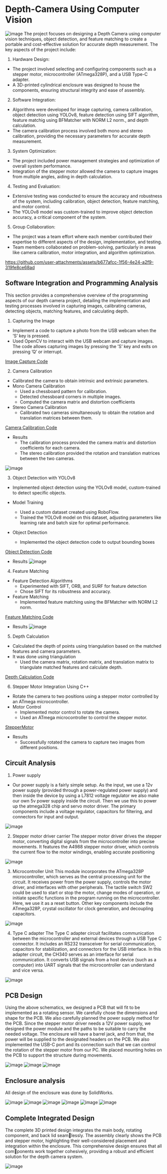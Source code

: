 # Depth-Camera Using Computer Vision

![image](https://github.com/user-attachments/assets/1bb8ec3f-4448-41b2-be54-42bb0ab67134)
The project focuses on designing a Depth Camera using computer vision techniques, object detection, and feature matching to create a portable and cost-effective solution for accurate depth measurement. The key aspects of the project include:

1.  Hardware Design:

* The project involved selecting and configuring components such as a stepper motor, microcontroller (ATmega328P), and a USB Type-C adapter.
* A 3D-printed cylindrical enclosure was designed to house the components, ensuring structural integrity and ease of assembly.

2. Software Integration:
* Algorithms were developed for image capturing, camera calibration, object detection using YOLOv8, feature detection using SIFT algorithm, feature matchig using BFMatcher with NORM L2 norm., and depth calculation.
* The camera calibration process involved both mono and stereo calibration, providing the necessary parameters for accurate depth measurement.

3. System Optimization:

* The project included power management strategies and optimization of overall system performance.
* Integration of the stepper motor allowed the camera to capture images from multiple angles, aiding in depth calculation.

4. Testing and Evaluation:
* Extensive testing was conducted to ensure the accuracy and robustness of the system, including calibration, object detection, feature matching, and motor control.
* The YOLOv8 model was custom-trained to improve object detection accuracy, a critical component of the system.

5. Group Collaboration:
* The project was a team effort where each member contributed their expertise to different aspects of the design, implementation, and testing.
* Team members collaborated on problem-solving, particularly in areas like camera calibration, motor integration, and algorithm optimization.

https://github.com/user-attachments/assets/b677afcc-1f56-4e24-a2f9-319fe8ce68ad

## Software Integration and Programming Analysis
This section provides a comprehensive overview of the programming aspects of our depth camera
project, detailing the implementation and testing processes involved in capturing images, calibrating cameras, detecting objects, matching features, and calculating depth.

1. Capturing the Image
* Implement a code to capture a photo from the USB webcam when the ’S’ key is pressed.
* Used OpenCV to interact with the USB webcam and capture images. The
code allows capturing images by pressing the ’S’ key and exits on pressing ’Q’ or interrupt.

[Image Capture Code](https://github.com/Thathsara-Dassanayake/Depth-Camera/blob/main/FinalCode.py)

2. Camera Calibration
* Calibrated the camera to obtain intrinsic and extrinsic parameters.
* Mono Camera Calibration
   * Used a chessboard pattern for calibration.
   * Detected chessboard corners in multiple images.
   * Computed the camera matrix and distortion coefficients
* Stereo Camera Calibration
   * Calibrated two cameras simultaneously to obtain the rotation and translation matrices
between them.

[Camera Calibration Code](https://github.com/Thathsara-Dassanayake/Depth-Camera/blob/main/calibration.py)

* Results
  * The calibration process provided the camera matrix and distortion coefficients for each
camera.
  * The stereo calibration provided the rotation and translation matrices between the two
cameras.

![image](https://github.com/user-attachments/assets/60ea3dfe-c4a8-4d10-8e19-76003b379a06)


3. Object Detection with YOLOv8
* Implemented object detection using the YOLOv8 model, custom-trained to detect
specific objects.

* Model Training
  * Used a custom dataset created using RoboFlow.
  * Trained the YOLOv8 model on this dataset, adjusting parameters like learning rate
and batch size for optimal performance.

* Object Detection
  * Implemented the object detection code to output bounding boxes

[Object Detection Code](https://github.com/Thathsara-Dassanayake/Depth-Camera/blob/main/ObjectDetection.py)

* Results
![image](https://github.com/user-attachments/assets/141a417b-f740-4c2b-8d59-7cafb8c381ea)

4. Feature Matching
* Feature Detection Algorithms
  * Experimented with SIFT, ORB, and SURF for feature detection
  * Chose SIFT for its robustness and accuracy.
* Feature Matching
  * Implemented feature matching using the BFMatcher with NORM L2 norm.

[Feature Matching Code](https://github.com/Thathsara-Dassanayake/Depth-Camera/blob/main/FinalCode.py)

* Results
![image](https://github.com/user-attachments/assets/7c4390e2-d209-43a7-922f-3ac9e37a05cb)

5. Depth Calculation
* Calculated the depth of points using triangulation based on the matched features
and camera parameters.
* It was done using triangulation
  * Used the camera matrix, rotation matrix, and translation matrix to triangulate
matched features and calculate depth.

[Depth Calculation Code](https://github.com/Thathsara-Dassanayake/Depth-Camera/blob/main/FinalCode.py)

6. Stepper Motor Integration Using C++
* Rotate the camera to two positions using a stepper motor controlled by an ATmega
microcontroller.
* Motor Control
  * Implemented motor control to rotate the camera.
  * Used an ATmega microcontroller to control the stepper motor.

[StepperMotor](https://github.com/Thathsara-Dassanayake/Depth-Camera/blob/main/StepperMotor.cpp)

* Results
  * Successfully rotated the camera to capture two images from different positions.

## Circuit Analysis
1. Power supply
* Our power supply is a fairly simple setup. As the input, we use a 12v power supply (provided through
a power-regulated power supply) and then inside the device by using a L7812 voltage regulator we
also make our own 5v power supply inside the circuit. Then we use this to power up the atmega328
chip and servo motor driver. The primary components include a voltage regulator, capacitors for
filtering, and connectors for input and output.

![image](https://github.com/user-attachments/assets/f2fd59a6-6eae-4b8c-913c-2ede747f27ba)

2. Stepper motor driver carrier
The stepper motor driver drives the stepper motor, converting digital signals from the microcontroller
into precise movements. It features the A4988 stepper motor driver, which controls the current flow
to the motor windings, enabling accurate positioning

![image](https://github.com/user-attachments/assets/35ee1f55-68dd-4772-9ae7-aa44e070a040)

3. Microcontroller Unit
This module incorporates the ATmega328P microcontroller, which serves as the central processing
unit for the circuit. It receives power from the power supply, controls the motor driver, and interfaces
with other peripherals. The tactile switch SW2 could be used to start or stop the motor, change
modes of operation, or initiate specific functions in the program running on the microcontroller.
Here, we use it as a reset button. Other key components include the ATmega328P, crystal oscillator
for clock generation, and decoupling capacitors.

![image](https://github.com/user-attachments/assets/9aaafe7c-4b75-4871-a910-b71f084a164d)

4. Type C adapter
The Type C adapter circuit facilitates communication between the microcontroller and external
devices through a USB Type C connector. It includes an RS232 transceiver for serial communication,
capacitors for stabilization, and connectors for the USB interface. In this adapter circuit, the CH340
serves as an interface for serial communication. It converts USB signals from a host device (such as
a computer) into UART signals that the microcontroller can understand and vice versa.

![image](https://github.com/user-attachments/assets/ebc0d170-6d36-4aaa-8fa0-059b34e9ead0)

## PCB Design
Using the above schematics, we designed a PCB that will fit to be implemented as a rotating sensor.
We carefully chose the dimensions and shape for the PCB. We also carefully planned the power
supply method for the PCB. Since the stepper motor driver needs a 12V power supply, we designed
the power module and the paths to be suitable to carry the needed voltage. The enclosure will have
a barrel jack, and from that, the power will be supplied to the designated headers on the PCB.
We also implemented the USB-C port and its connection such that we can control the rotation of
the stepper motor from our PC. We placed mounting holes on the PCB to support the structure
during movements.

![image](https://github.com/user-attachments/assets/8d545e9a-7093-46bf-b61f-f79814c0b21a)
![image](https://github.com/user-attachments/assets/e1cfb91b-1e08-441f-bde2-78ed69c5f46d)
![image](https://github.com/user-attachments/assets/a57a3946-7a24-4180-80c0-fcbe2012a984)


## Enclosure analysis

All design of the enclosure was done by SolidWorks.

![image](https://github.com/user-attachments/assets/8e5ed0e0-11df-495b-9fad-dbd27774d084)
![image](https://github.com/user-attachments/assets/5e643612-cb25-4ab9-8224-493434081466)
![image](https://github.com/user-attachments/assets/98460c83-db43-494a-8e55-e40fb1b08aba)
![image](https://github.com/user-attachments/assets/ef7d76ff-9db4-452e-9b2b-7ebe0c750134)
![image](https://github.com/user-attachments/assets/7d3f7956-c9f8-43da-80a7-1d40c64d0561)
![image](https://github.com/user-attachments/assets/e0789a84-88ad-4fcc-9d43-5ca6dfa51247)

## Complete Integrated Design
The complete 3D printed design integrates the main body, rotating component, and back lid seamlessly. The assembly clearly shows the PCB and stepper motor, highlighting their well-considered
placement and integration within the enclosure. This comprehensive design ensures that all components work together cohesively, providing a robust and efficient solution for the depth camera
system.

![image](https://github.com/user-attachments/assets/be27f6ee-c382-4ef0-aa73-9c1ff617cca9)
